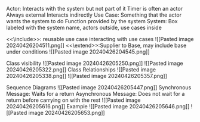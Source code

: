 Actor: Interacts with the system but not part of it
	Timer is often an actor
	Always external
	Interacts indirectly
Use Case: Something that the actor wants the system to do
	Function provided by the system
System: Box labeled with the system name, actors outside, use cases inside

<<\include>>: reusable use case interacting with use cases
![[Pasted image 20240426204511.png]]
<<\extend>>:Supplier to Base, may include base under conditions
![[Pasted image 20240426204545.png]]

Class visibility
![[Pasted image 20240426205250.png]]
![[Pasted image 20240426205322.png]]
Class Relationships
![[Pasted image 20240426205338.png]]
![[Pasted image 20240426205357.png]]

Sequence Diagrams
![[Pasted image 20240426205447.png]]
Synchronous Message: Waits for a return
Asynchronous Message: Does not wait for a return before carrying on with the rest
![[Pasted image 20240426205616.png]]
Example
![[Pasted image 20240426205646.png]]
![[Pasted image 20240426205653.png]]
